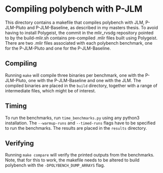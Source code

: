 # Compiling polybench with P-JLM 
This directory contains a makefile that compiles polybench with JLM, P-JLM-Pluto and P-JLM-Baseline, 
as described in my masters thesis.
To avoid having to install Polygeist, 
the commit in the mlir_rvsdg repository pointed to by the build-mlir.sh contains pre-compiled .mlir files built using Polygeist.
There are two .mlir files associated with each polybench benchmark, one for the P-JLM-Pluto and one for the P-JLM-Baseline.

## Compiling
Running `make` will compile three binaries per benchmark, one with the P-JLM-Pluto, one with the P-JLM-Baseline and one with the JLM.
The compiled binaries are placed in the `build` directory, together with a range of intermediate files, which might be of interest.
## Timing
To run the benchmarks, run `time_benchmarks.py` using any python3 installation.
The `--warmup-runs` and `--timed-runs` flags have to be specified to run the benchmarks.
The results are placed in the `results` directory.
## Verifying
Running `make compare` will verify the printed outputs from the benchmarks.
Note, that for this to work, the makefile needs to be altered to build polybench with the `-DPOLYBENCH_DUMP_ARRAYS` flag.